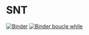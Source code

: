 # SNT
[![Binder](https://mybinder.org/badge_logo.svg)](https://mybinder.org/v2/gh/lthumser/SNT/master)
[![Binder boucle while](https://mybinder.org/badge_logo.svg)](https://mybinder.org/v2/gh/lthumser/SNT/master?filepath=boucle%20while.ipynb)
